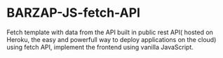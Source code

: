 # BARZAP-JS-fetch-API
Fetch template with data from the API built in public rest API( hosted on Heroku, the easy and powerfull way to deploy applications on the cloud) using fetch API, implement the frontend using vanilla JavaScript.
